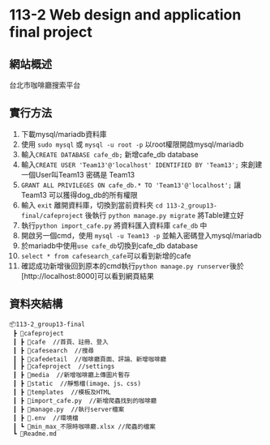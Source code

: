 # 113-2 Web design and application final project

## 網站概述

台北市咖啡廳搜索平台

## 實行方法

1. 下載mysql/mariadb資料庫
2. 使用 `sudo mysql` 或 `mysql -u root -p` 以root權限開啟mysql/mariadb
3. 輸入`CREATE DATABASE cafe_db;` 新增cafe_db database
4. 輸入`CREATE USER 'Team13'@'localhost' IDENTIFIED BY 'Team13';` 來創建一個User叫Team13 密碼是 Team13
5. `GRANT ALL PRIVILEGES ON cafe_db.* TO 'Team13'@'localhost';` 讓Team13 可以獲得dog_db的所有權限
6. 輸入 `exit` 離開資料庫，切換到當前資料夾 `cd 113-2_group13-final/cafeproject` 後執行 `python manage.py migrate` 將Table建立好
7. 執行`python import_cafe.py` 將資料匯入資料庫 `cafe_db` 中
8. 開啟另一個cmd，使用 `mysql -u Team13 -p` 並輸入密碼登入mysql/mariadb
9. 於mariadb中使用`use cafe_db`切換到cafe_db database
10. `select * from cafesearch_cafe`可以看到新增的cafe
11. 確認成功新增後回到原本的cmd執行`python manage.py runserver`後於[http://localhost:8000]可以看到網頁結果

## 資料夾結構

```
📦113-2_group13-final
 ┣ 📂cafeproject
 ┃ ┣ 📂cafe  //首頁、註冊、登入
 ┃ ┣ 📂cafesearch  //搜尋
 ┃ ┣ 📂cafedetail  //咖啡廳頁面、評論、新增咖啡廳
 ┃ ┣ 📂cafeproject  //settings
 ┃ ┣ 📂media  //新增咖啡廳上傳圖片暫存
 ┃ ┣ 📂static  //靜態檔(image、js、css)
 ┃ ┣ 📂templates  //模板及HTML
 ┃ ┣ 📜import_cafe.py  //新增爬蟲找到的咖啡廳
 ┃ ┣ 📜manage.py  //執行server檔案
 ┃ ┣ 📜.env  //環境檔
 ┃ ┗ 📜min_max_不限時咖啡廳.xlsx //爬蟲的檔案
 ┗ 📜Readme.md
```
